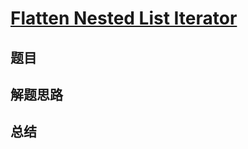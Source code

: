 # [Flatten Nested List Iterator](https://leetcode.com/problems/flatten-nested-list-iterator/)
## 题目


## 解题思路


## 总结


